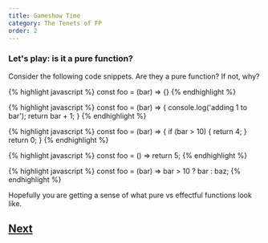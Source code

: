 ```yaml
---
title: Gameshow Time
category: The Tenets of FP
order: 2
---
```


### Let's play: is it a pure function?

Consider the following code snippets. Are they a pure function? If not, why?

{% highlight javascript %}
  const foo = (bar) => {}
{% endhighlight %}
[](#spoiler "No, this function does not return a value. While this itself is not an effect, this function cannot do anything of value and is generally disallowed in functional programming languages. We could not construct a lookup table for this function.")

{% highlight javascript %}
  const foo = (bar) => {
    console.log('adding 1 to bar');
    return bar + 1;
  }
{% endhighlight %}
[](#spoiler "No, this function has the effect of writing to the console. You could argue because this doesn't change anything in the application state that is does't count. However if you replaced this function with a lookup table you would certainly get different results from running the program.")

{% highlight javascript %}
  const foo = (bar) => {
    if (bar > 10) {
      return 4;
    }
    return 0;
  }
{% endhighlight %}
[](#spoiler "Yes this is a pure function. It has 1 argument, returns a value and could be turned into a lookup table. Ideally we want to write all our pure functions as a single expression so const foo = (bar) => bar > 10 ? 4 : 0; would be preferrable here")

{% highlight javascript %}
  const foo = () => return 5;
{% endhighlight %}
[](#spoiler "This one is debatable. This function doesn't have any arguments, but that's ok in JavaScript. It meets all the other criteria including being replaced by a very large lookup table. In Elm this would merely be a constant.")

{% highlight javascript %}
  const foo = (bar) => bar > 10 ? bar : baz;
{% endhighlight %}
[](#spoiler "No, this function references baz in calculating the resulting value for the <= 10 case. This means if baz changes, the result of the function will change.")

Hopefully you are getting a sense of what pure vs effectful functions look like.

## [Next](/2-the-tenets-of-fp/detangling-functions)

